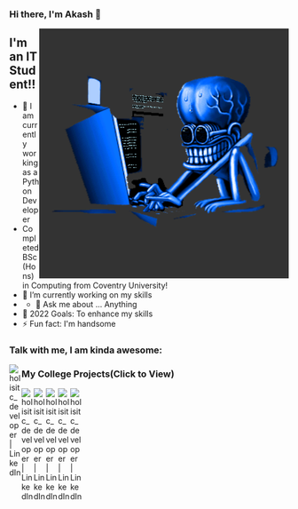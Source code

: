 ### Hi there, I'm Akash  👋

<img align="right" alt="GIF" src="https://github.com/findAkash/findAkash/blob/main/HaD1.gif" width="450" height="450" />

## I'm an IT Student!!

- 🔭 I am currently working as a Python Developer
- Completed BSc(Hons) in Computing from Coventry University!
- 🌱 I’m currently working on my skills
- - 💬 Ask me about ... Anything
- 🥅 2022 Goals: To enhance my skills
- ⚡ Fun fact: I'm handsome  


### Talk with me, I am kinda awesome:
[<img align="left" alt="holisitc_developer | LinkedIn" width="22px" src="https://www.edigitalagency.com.au/wp-content/uploads/new-linkedin-logo-white-black-png.png" />](https://www.linkedin.com/in/akash-karmacharya/)


### My College Projects(Click to View)

[<img align="left" alt="holisitc_developer | LinkedIn" width="22px" src="https://ih1.redbubble.net/image.1577981543.2739/st,small,507x507-pad,600x600,f8f8f8.jpg" />](https://www.youtube.com/watch?v=wpPhYafFitQ&list=PLYJsJadAcEnrhAvx6cC-FIxMSAK3IZ5e3)

[<img align="left" alt="holisitc_developer | LinkedIn" width="22px" src="https://encrypted-tbn0.gstatic.com/images?q=tbn:ANd9GcTfMwidAgO-qdhSKzIJd33fTDxsIwkzulpArUlfJ6or6g&s" />](https://www.youtube.com/watch?v=3sKv8neUHNU&list=PLYJsJadAcEnqwhuvWwqnIbVDF1jKVVDhk)

[<img align="left" alt="holisitc_developer | LinkedIn" width="22px" src="https://image.shutterstock.com/image-vector/agile-icon-methodology-vector-development-260nw-1850837746.jpg" />](https://www.youtube.com/watch?v=pcBlXA4rSck&list=LLniCeBwex4BEOfkKWrU_BQA)

[<img align="left" alt="holisitc_developer | LinkedIn" width="22px" src="https://www.maptree.in//uploads/courses/f9c960c7f67418e766c2fb8c4493cfdc.png" />](https://youtu.be/MKdm-15n4s8)

[<img align="left" alt="holisitc_developer | LinkedIn" width="22px" src="https://cdn.vectorstock.com/i/1000x1000/65/90/cloud-api-3d-sign-technology-vector-17806590.webp" />](https://youtu.be/D6WMR9LLhOw)


